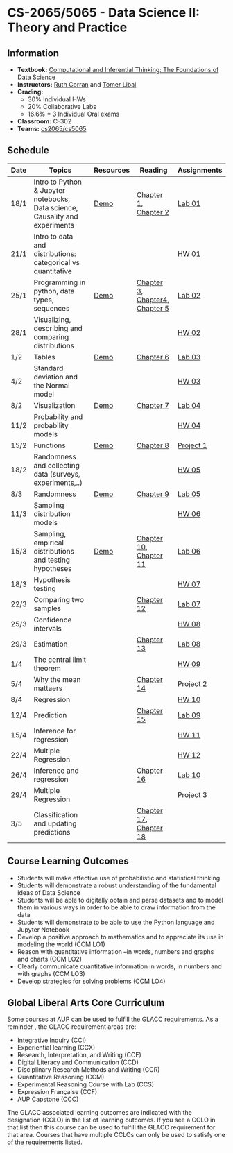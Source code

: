 # CS-2065/5065 - Data Science II: Theory and Practice

## Information

* **Textbook:** [Computational and Inferential Thinking: The Foundations of Data Science](https://aup-cs2065.github.io/textbook/html)
* **Instructors:** [Ruth Corran](https://www.aup.edu/profile/rcorran) and [Tomer Libal](https://www.aup.edu/profile/tlibal)
* **Grading:**
  + 30% Individual HWs
  + 20% Collaborative Labs
  + 16.6% * 3 Individual Oral exams
* **Classroom:** C-302
* **Teams:** [cs2065/cs5065](https://teams.microsoft.com/l/team/19%3a3rVYH6mwBx6L2UDZzABdlR4zTEn58xiBxElk8-x3yMI1%40thread.tacv2/conversations?groupId=15a9b121-bba4-4070-a986-d875b00229dd&tenantId=787ea242-36aa-42a4-bfcf-b7cbaad1d83b)

## Schedule

| Date |  Topics |	Resources | Reading | Assignments |
| ---  | ---     | ---        | ----    | -----       |
| 18/1 |  Intro to Python & Jupyter notebooks, Data science, Causality and experiments | [Demo](https://aup.pilot.2i2c.cloud/hub/user-redirect/git-pull?repo=https%3A%2F%2Fgithub.com%2FAUP-CS2065%2Flecture&branch=master&urlpath=tree%2Flecture%2Flec01.ipynb) | [Chapter 1](https://aup-cs2065.github.io/textbook/html/chapters/01/what-is-data-science.html), [Chapter 2](https://aup-cs2065.github.io/textbook/html/chapters/02/causality-and-experiments.html) | [Lab 01](https://aup.pilot.2i2c.cloud/hub/user-redirect/git-pull?repo=https%3A%2F%2Fgithub.com%2FAUP-CS2065%2Flabs&branch=master&urlpath=tree%2Flabs%2Flab01%2Flab01.ipynb) |
| 21/1 | Intro to data and distributions: categorical vs quantitative |            |         | [HW 01](https://aup.pilot.2i2c.cloud/hub/user-redirect/git-pull?repo=https%3A%2F%2Fgithub.com%2FAUP-CS2065%2Fhw&branch=master&urlpath=tree%2Fhw%2Fhw01%2Fhw01.ipynb) |
| 25/1 |  Programming in python, data types, sequences | [Demo](https://aup.pilot.2i2c.cloud/hub/user-redirect/git-pull?repo=https%3A%2F%2Fgithub.com%2FAUP-CS2065%2Flecture&branch=master&urlpath=tree%2Flecture%2Flec02-04.ipynb) | [Chapter 3](https://aup-cs2065.github.io/textbook/html/chapters/03/programming-in-python.html), [Chapter4](https://aup-cs2065.github.io/textbook/html/chapters/04/Data_Types.html), [Chapter 5](https://aup-cs2065.github.io/textbook/html/chapters/05/Sequences.html) | [Lab 02](https://aup.pilot.2i2c.cloud/hub/user-redirect/git-pull?repo=https%3A%2F%2Fgithub.com%2FAUP-CS2065%2Flabs&branch=master&urlpath=tree%2Flabs%2Flab02%2Flab02.ipynb) |
| 28/1 | Visualizing, describing and comparing distributions |            |         | [HW 02](https://aup.pilot.2i2c.cloud/hub/user-redirect/git-pull?repo=https%3A%2F%2Fgithub.com%2FAUP-CS2065%2Fhw&branch=master&urlpath=tree%2Fhw%2Fhw02%2Fhw02.ipynb) |
| 1/2  | Tables |  [Demo](https://aup.pilot.2i2c.cloud/hub/user-redirect/git-pull?repo=https%3A%2F%2Fgithub.com%2FAUP-CS2065%2Flecture&branch=master&urlpath=tree%2Flecture%2Flec02-04.ipynb) | [Chapter 6](https://aup-cs2065.github.io/textbook/html/chap) | [Lab 03](https://aup.pilot.2i2c.cloud/hub/user-redirect/git-pull?repo=https%3A%2F%2Fgithub.com%2FAUP-CS2065%2Flabs&branch=master&urlpath=tree%2Flabs%2Flab03%2Flab03.ipynb) |
| 4/2  | Standard deviation and the Normal model |            |         | [HW 03](https://aup.pilot.2i2c.cloud/hub/user-redirect/git-pull?repo=https%3A%2F%2Fgithub.com%2FAUP-CS2065%2Fhw&branch=master&urlpath=tree%2Fhw%2Fhw03%2Fhw03.ipynb)  |
| 8/2  | Visualization | [Demo](https://aup.pilot.2i2c.cloud/hub/user-redirect/git-pull?repo=https%3A%2F%2Fgithub.com%2FAUP-CS2065%2Flecture&branch=master&urlpath=tree%2Flecture%2Flec04.ipynb)   | [Chapter 7](https://aup-cs2065.github.io/textbook/html/chapters/07/Visualization.html) | [Lab 04](https://aup.pilot.2i2c.cloud/hub/user-redirect/git-pull?repo=https%3A%2F%2Fgithub.com%2FAUP-CS2065%2Flabs&branch=master&urlpath=tree%2Flabs%2Flab04%2Flab04.ipynb) |
| 11/2 | Probability and probability models |            |         | [HW 04](https://aup.pilot.2i2c.cloud/hub/user-redirect/git-pull?repo=https%3A%2F%2Fgithub.com%2FAUP-CS2065%2Fhw&branch=master&urlpath=tree%2Fhw%2Fhw04%2Fhw04.ipynb)  |
| 15/2 | Functions | [Demo](https://aup.pilot.2i2c.cloud/hub/user-redirect/git-pull?repo=https%3A%2F%2Fgithub.com%2FAUP-CS2065%2Flecture&branch=master&urlpath=tree%2Flecture%2Flec05.ipynb)   | [Chapter 8](https://aup-cs2065.github.io/textbook/html/chapters/08/Functions_and_Tables.html) | [Project 1](https://aup.pilot.2i2c.cloud/hub/user-redirect/git-pull?repo=https%3A%2F%2Fgithub.com%2FAUP-CS2065%2Fprojects&branch=master&urlpath=tree%2Fprojects%2Fproject1%2Fproject1.ipynb) |
| 18/2 | Randomness and collecting data (surveys, experiments,..)|            |         | [HW 05](https://aup.pilot.2i2c.cloud/hub/user-redirect/git-pull?repo=https%3A%2F%2Fgithub.com%2FAUP-CS2065%2Fhw&branch=master&urlpath=tree%2Fhw%2Fhw05%2Fhw05.ipynb) |
| 8/3  | Randomness | [Demo](https://aup.pilot.2i2c.cloud/hub/user-redirect/git-pull?repo=https%3A%2F%2Fgithub.com%2FAUP-CS2065%2Flecture&branch=master&urlpath=tree%2Flecture%2Flec06.ipynb) | [Chapter 9](https://aup-cs2065.github.io/textbook/html/chapters/09/Randomness.html) | [Lab 05](https://aup.pilot.2i2c.cloud/hub/user-redirect/git-pull?repo=https%3A%2F%2Fgithub.com%2FAUP-CS2065%2Flabs&branch=master&urlpath=tree%2Flabs%2Flab05%2Flab05.ipynb) |
| 11/3 | Sampling distribution models |            |         | [HW 06](https://aup.pilot.2i2c.cloud/hub/user-redirect/git-pull?repo=https%3A%2F%2Fgithub.com%2FAUP-CS2065%2Fhw&branch=master&urlpath=tree%2Fhw%2Fhw06%2Fhw06.ipynb) |
| 15/3 | Sampling, empirical distributions and testing hypotheses | [Demo](https://aup.pilot.2i2c.cloud/hub/user-redirect/git-pull?repo=https%3A%2F%2Fgithub.com%2FAUP-CS2065%2Flecture&branch=master&urlpath=tree%2Flecture%2Flec07.ipynb)    | [Chapter 10](https://aup-cs2065.github.io/textbook/html/chapters/10/Sampling_and_Empirical_Distributions.html), [Chapter 11](https://aup-cs2065.github.io/textbook/html/chapters/11/Testing_Hypotheses.html) | [Lab 06](https://aup.pilot.2i2c.cloud/hub/user-redirect/git-pull?repo=https%3A%2F%2Fgithub.com%2FAUP-CS2065%2Flabs&branch=master&urlpath=tree%2Flabs%2Flab06%2Flab06.ipynb) |
| 18/3 | Hypothesis testing |            |         | [HW 07]() |
| 22/3 | Comparing two samples |    | [Chapter 12]() | [Lab 07]() |
| 25/3 | Confidence intervals |            |         | [HW 08]() |
| 29/3 | Estimation |    | [Chapter 13]() | [Lab 08]() |
| 1/4  | The central limit theorem |            |         | [HW 09]() |
| 5/4  | Why the mean mattaers |    | [Chapter 14]() | [Project 2]() |
| 8/4  | Regression |            |         | [HW 10]() |
| 12/4 | Prediction |    | [Chapter 15]() | [Lab 09]() |
| 15/4 | Inference for regression |            |         | [HW 11]() |
| 22/4 | Multiple Regression |            |         | [HW 12]() |
| 26/4 | Inference and regression |    | [Chapter 16]() | [Lab 10]() |
| 29/4 | Multiple Regression |            |         | [Project 3]() |
| 3/5  | Classification and updating predictions |    | [Chapter 17](), [Chapter 18]() | |

## Course Learning Outcomes

* Students will make effective use of probabilistic and statistical thinking
* Students will demonstrate a robust understanding of the fundamental ideas of Data Science
* Students will be able to digitally obtain and parse datasets and to model them in various ways in order to be able to draw information from the data
* Students will demonstrate to be able to use the Python language and Jupyter Notebook
* Develop a positive approach to mathematics and to appreciate its use in modeling the world (CCM LO1)
* Reason with quantitative information –in words, numbers and graphs and charts (CCM LO2)
* Clearly communicate quantitative information in words, in numbers and with graphs (CCM LO3)
* Develop strategies for solving problems (CCM LO4)

## Global Liberal Arts Core Curriculum

Some courses at AUP can be used to fulfill the GLACC requirements. As a reminder , the GLACC requirement areas are:

* Integrative Inquiry (CCI)
* Experiential learning (CCX)
* Research, Interpretation, and Writing (CCE)
* Digital Literacy and Communication (CCD)
* Disciplinary Research Methods and Writing (CCR)
* Quantitative Reasoning (CCM)
* Experimental Reasoning Course with Lab (CCS)
* Expression Française (CCF)
* AUP Capstone (CCC)

The GLACC associated learning outcomes are indicated with the designation (CCLO) in the list of learning outcomes. If you see a CCLO in that list then this course can be used to fulfill the GLACC requirement for that area. Courses that have multiple CCLOs can only be used to satisfy one of the requirements listed.
